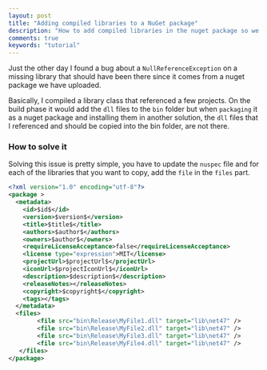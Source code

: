 ```yaml
---
layout: post
title: "Adding compiled libraries to a NuGet package"
description: "How to add compiled libraries in the nuget package so we are not getting null reference exceptions"
comments: true
keywords: "tutorial"
---
```


Just the other day I found a bug about a `NullReferenceException` on a missing library that should have been there since it comes from a nuget package we have uploaded.

Basically, I compiled a library class that referenced a few projects. On the build phase it would add the `dll` files to the `bin` folder but when `packaging` it as a nuget package and installing them in another solution, the `dll` files that I referenced and should be copied into the bin folder, are not there.

### How to solve it

Solving this issue is pretty simple, you have to update the `nuspec` file and for each of the libraries that you want to copy, add the `file` in the `files` part.

```xml
<?xml version="1.0" encoding="utf-8"?>
<package >
  <metadata>
    <id>$id$</id>
    <version>$version$</version>
    <title>$title$</title>
    <authors>$author$</authors>
    <owners>$author$</owners>
    <requireLicenseAcceptance>false</requireLicenseAcceptance>
    <license type="expression">MIT</license>
    <projectUrl>$projectUrl$</projectUrl>
    <iconUrl>$projectIconUrl$</iconUrl>
    <description>$description$</description>
    <releaseNotes></releaseNotes>
    <copyright>$copyright$</copyright>
    <tags></tags>
  </metadata>
  <files>
        <file src="bin\Release\MyFile1.dll" target="lib\net47" />
        <file src="bin\Release\MyFile2.dll" target="lib\net47" />
        <file src="bin\Release\MyFile3.dll" target="lib\net47" />
        <file src="bin\Release\MyFile4.dll" target="lib\net47" />
   </files>
</package>
```